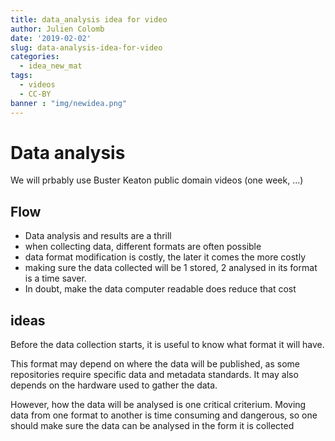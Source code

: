 ```yaml
---
title: data_analysis idea for video
author: Julien Colomb
date: '2019-02-02'
slug: data-analysis-idea-for-video
categories:
  - idea_new_mat
tags:
  - videos
  - CC-BY
banner : "img/newidea.png"    
---
```


# Data analysis

We will prbably use Buster Keaton public domain videos (one week, ...)

## Flow

- Data analysis and results are a thrill
- when collecting data, different formats are often possible
- data format modification is costly, the later it comes the more costly
- making sure the data collected will be 1 stored, 2 analysed in its format is a time saver.
- In doubt, make the data computer readable does reduce that cost


## ideas
Before the data collection starts, it is useful to know what format it will have.

This format may depend on where the data will be published, as some repositories require specific data and metadata standards. It may also depends on the hardware used to gather the data. 

However, how the data will be analysed is one critical criterium. Moving data from one format to another is time consuming and dangerous, so one should make sure the data can be analysed in the form it is collected